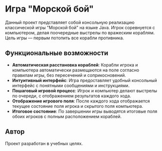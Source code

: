 # Игра "Морской бой"

Данный проект представляет собой консольную реализацию классической игры "Морской бой" на языке Java. Игрок соревнуется с компьютером, делая поочередные выстрелы по вражеским кораблям. Цель игры — первым потопить все корабли противника.

## Функциональные возможности

- **Автоматическая расстановка кораблей**: Корабли игрока и компьютера автоматически размещаются на поле согласно правилам игры, без пересечений и соприкосновений.
- **Интуитивный интерфейс**: Игра предоставляет удобный консольный интерфейс с понятными сообщениями и инструкциями.
- **Пошаговый игровой процесс**: Игрок и компьютер делают выстрелы по очереди, с отображением результатов каждого хода.
- **Отображение игрового поля**: После каждого хода отображается текущее состояние поля игрока и скрытого поля компьютера.
- **Итоговое состояние**: По завершении игры выводятся итоговые поля обоих игроков с полным расположением кораблей.


## Автор
Проект разработан в учебных целях.
